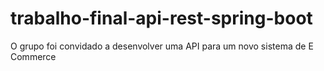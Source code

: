 # trabalho-final-api-rest-spring-boot
O grupo foi convidado a desenvolver uma API para um novo sistema de E Commerce 

